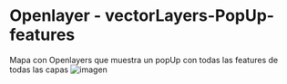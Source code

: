 # Openlayer - vectorLayers-PopUp-features
 Mapa con Openlayers que muestra un popUp con todas las features de todas las capas
![imagen](https://user-images.githubusercontent.com/40592498/223359084-954ab913-0f4d-4df5-a2f3-2e346492cde7.png)
